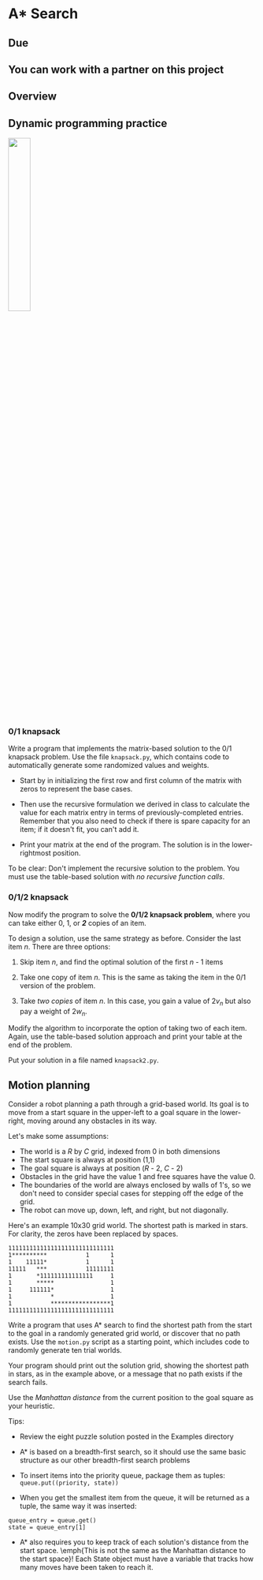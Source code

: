 # A* Search

## Due

## You can work with a partner on this project

## Overview



## Dynamic programming practice

<img src="https://i.pinimg.com/originals/5c/2e/7b/5c2e7b63caf86c3a9a77abd4da2ead0d.jpg" width="30%" />

### 0/1 knapsack

Write a program that implements the matrix-based solution to the 0/1 knapsack problem. Use the file `knapsack.py`, which contains code to automatically generate some randomized values and weights.

- Start by in initializing the first row and first column of the matrix with zeros to represent the base cases.

- Then use the recursive formulation we derived in class to calculate the value for each matrix entry in terms of previously-completed entries. Remember that you also need to check if there is spare capacity for an item; if it doesn't fit, you can't add it.

- Print your matrix at the end of the program. The solution is in the lower-rightmost position.

To be clear: Don't implement the recursive solution to the problem. You must use the table-based solution with *no recursive function calls*.

### 0/1/2 knapsack

Now modify the program to solve the **0/1/2 knapsack problem**, where you can take either 0, 1, or ***2*** copies of an item.

To design a solution, use the same strategy as before. Consider the last item *n*. There are three options:

1. Skip item *n*, and find the optimal solution of the first *n* - 1 items

2. Take one copy of item *n*. This is the same as taking the item in the 0/1 version of the problem.

3. Take *two copies* of item *n*. In this case, you gain a value of 2*v*<sub>*n*</sub> but also pay a weight of 2*w*<sub>*n*</sub>.

Modify the algorithm to incorporate the option of taking two of each item. Again, use the table-based solution approach and print your table at the end of the problem.

Put your solution in a file named `knapsack2.py`.


## Motion planning

Consider a robot planning a path through a grid-based world. Its goal is to move from a start square in the upper-left to a goal square in the lower-right, moving around any obstacles in its way.

Let's make some assumptions:
- The world is a *R* by *C* grid, indexed from 0 in both dimensions
- The start square is always at position (1,1)
- The goal square is always at position (*R* - 2, *C* - 2)
- Obstacles in the grid have the value 1 and free squares have the value 0.
- The boundaries of the world are always enclosed by walls of 1's, so we don't need to consider special cases
for stepping off the edge of the grid.
- The robot can move up, down, left, and right, but not diagonally.

Here's an example 10x30 grid world. The shortest path is marked in stars. For clarity, the zeros have been replaced by spaces.
```
111111111111111111111111111111
1**********           1      1
1    11111*           1      1
11111   ***           11111111
1       *111111111111111     1
1       *****                1
1     111111*                1
1           *                1
1           *****************1
111111111111111111111111111111
```

Write a program that uses A* search to find the shortest path from the start to the goal in a randomly generated grid world, or discover that no
path exists. Use the `motion.py` script as a starting point, which includes code to randomly generate ten trial worlds.

Your program should print out the solution grid, showing the shortest path in stars, as in the example above, or a message that no path exists if the search fails.

Use the *Manhattan distance* from the current position to the goal square as your heuristic.

Tips:

- Review the eight puzzle solution posted in the Examples directory

- A* is based on a breadth-first search, so it should use the same basic structure as our other breadth-first search problems

- To insert items into the priority queue, package them as tuples: `queue.put((priority, state))`
  
- When you get the smallest item from the queue, it will be returned as a tuple, the same way it was inserted:
```
queue_entry = queue.get()
state = queue_entry[1]
```

- A* also requires you to keep track of each solution's distance from the start space. \emph{This is not the same as the Manhattan distance
to the start space}! Each State object must have a variable that tracks how many moves have been taken to reach it.
